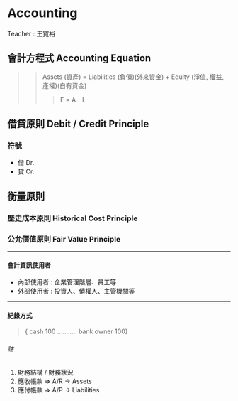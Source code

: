 # Accounting

Teacher : 王寬裕

## 會計方程式 Accounting Equation
>> Assets (資產) = Liabilities (負債)(外來資金) + Equity (淨值, 權益, 產權)(自有資金)
>>> E = A - L

## 借貸原則 Debit / Credit Principle
### 符號
- 借 Dr.
- 貸 Cr.

## 衡量原則
### 歷史成本原則 Historical Cost Principle


### 公允價值原則 Fair Value Principle


----
#### 會計資訊使用者
+ 內部使用者 : 企業管理階層、員工等
+ 外部使用者 : 投資人、債權人、主管機關等


----

#### 紀錄方式
>{ cash 100
> ........... bank owner 100}
###### 註
1. 財務結構 / 財務狀況
2. 應收帳款 => A/R -> Assets
3. 應付帳款 => A/P -> Liabilities